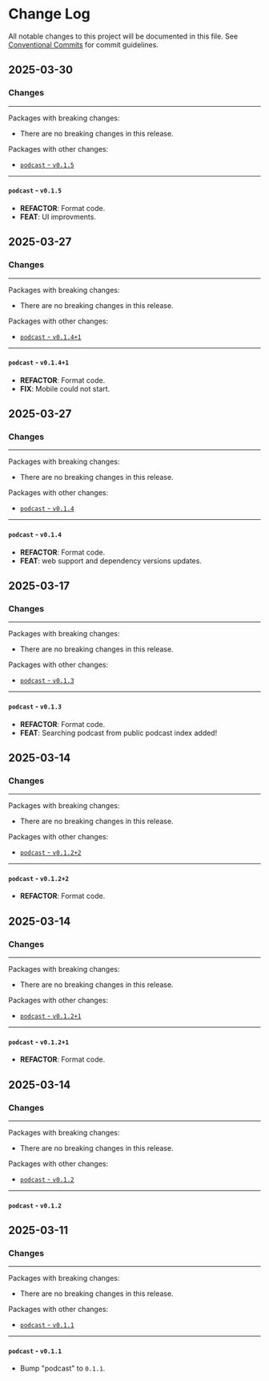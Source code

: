 # Change Log

All notable changes to this project will be documented in this file.
See [Conventional Commits](https://conventionalcommits.org) for commit guidelines.

## 2025-03-30

### Changes

---

Packages with breaking changes:

 - There are no breaking changes in this release.

Packages with other changes:

 - [`podcast` - `v0.1.5`](#podcast---v015)

---

#### `podcast` - `v0.1.5`

 - **REFACTOR**: Format code.
 - **FEAT**: UI improvments.


## 2025-03-27

### Changes

---

Packages with breaking changes:

 - There are no breaking changes in this release.

Packages with other changes:

 - [`podcast` - `v0.1.4+1`](#podcast---v0141)

---

#### `podcast` - `v0.1.4+1`

 - **REFACTOR**: Format code.
 - **FIX**: Mobile could not start.


## 2025-03-27

### Changes

---

Packages with breaking changes:

 - There are no breaking changes in this release.

Packages with other changes:

 - [`podcast` - `v0.1.4`](#podcast---v014)

---

#### `podcast` - `v0.1.4`

 - **REFACTOR**: Format code.
 - **FEAT**: web support and dependency versions updates.


## 2025-03-17

### Changes

---

Packages with breaking changes:

 - There are no breaking changes in this release.

Packages with other changes:

 - [`podcast` - `v0.1.3`](#podcast---v013)

---

#### `podcast` - `v0.1.3`

 - **REFACTOR**: Format code.
 - **FEAT**: Searching podcast from public podcast index added!


## 2025-03-14

### Changes

---

Packages with breaking changes:

 - There are no breaking changes in this release.

Packages with other changes:

 - [`podcast` - `v0.1.2+2`](#podcast---v0122)

---

#### `podcast` - `v0.1.2+2`

 - **REFACTOR**: Format code.


## 2025-03-14

### Changes

---

Packages with breaking changes:

 - There are no breaking changes in this release.

Packages with other changes:

 - [`podcast` - `v0.1.2+1`](#podcast---v0121)

---

#### `podcast` - `v0.1.2+1`

 - **REFACTOR**: Format code.


## 2025-03-14

### Changes

---

Packages with breaking changes:

 - There are no breaking changes in this release.

Packages with other changes:

 - [`podcast` - `v0.1.2`](#podcast---v012)

---

#### `podcast` - `v0.1.2`


## 2025-03-11

### Changes

---

Packages with breaking changes:

 - There are no breaking changes in this release.

Packages with other changes:

 - [`podcast` - `v0.1.1`](#podcast---v011)

---

#### `podcast` - `v0.1.1`

 - Bump "podcast" to `0.1.1`.

